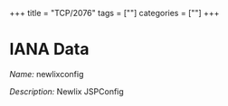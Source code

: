+++
title = "TCP/2076"
tags = [""]
categories = [""]
+++

# IANA Data

_Name:_ newlixconfig

_Description:_ Newlix JSPConfig

